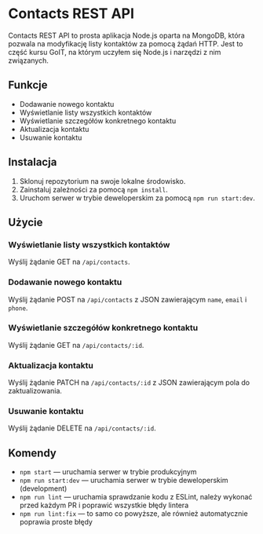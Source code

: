 # Contacts REST API

Contacts REST API to prosta aplikacja Node.js oparta na MongoDB, która pozwala na modyfikację listy kontaktów za pomocą żądań HTTP. Jest to część kursu GoIT, na którym uczyłem się Node.js i narzędzi z nim związanych.

## Funkcje

- Dodawanie nowego kontaktu
- Wyświetlanie listy wszystkich kontaktów
- Wyświetlanie szczegółów konkretnego kontaktu
- Aktualizacja kontaktu
- Usuwanie kontaktu

## Instalacja

1. Sklonuj repozytorium na swoje lokalne środowisko.
2. Zainstaluj zależności za pomocą `npm install`.
3. Uruchom serwer w trybie deweloperskim za pomocą `npm run start:dev`.

## Użycie

### Wyświetlanie listy wszystkich kontaktów

Wyślij żądanie GET na `/api/contacts`.

### Dodawanie nowego kontaktu

Wyślij żądanie POST na `/api/contacts` z JSON zawierającym `name`, `email` i `phone`.

### Wyświetlanie szczegółów konkretnego kontaktu

Wyślij żądanie GET na `/api/contacts/:id`.

### Aktualizacja kontaktu

Wyślij żądanie PATCH na `/api/contacts/:id` z JSON zawierającym pola do zaktualizowania.

### Usuwanie kontaktu

Wyślij żądanie DELETE na `/api/contacts/:id`.

## Komendy

- `npm start` — uruchamia serwer w trybie produkcyjnym
- `npm run start:dev` — uruchamia serwer w trybie deweloperskim (development)
- `npm run lint` — uruchamia sprawdzanie kodu z ESLint, należy wykonać przed każdym PR i poprawić wszystkie błędy lintera
- `npm run lint:fix` — to samo co powyższe, ale również automatycznie poprawia proste błędy
